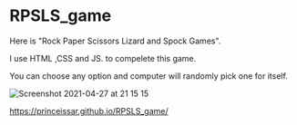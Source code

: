 # RPSLS_game

Here is "Rock Paper Scissors Lizard and Spock Games".

I use HTML ,CSS and JS. to compelete this game.


You can choose any option and computer will randomly pick one for itself.

![Screenshot 2021-04-27 at 21 15 15](https://user-images.githubusercontent.com/82021741/116299218-b139ee80-a79d-11eb-9660-a75d98a7ac34.png)

https://princeissar.github.io/RPSLS_game/


